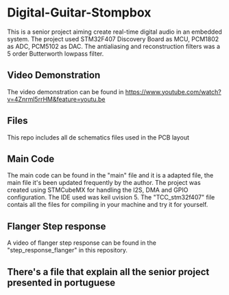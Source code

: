 # Digital-Guitar-Stompbox
This is a senior project aiming create real-time digital audio in an embedded system. The project used STM32F407 Discovery Board as MCU, PCM1802 as ADC, PCM5102 as DAC. The antialiasing and reconstruction filters was a 5 order Butterworth lowpass filter. 

## Video Demonstration

The video demonstration can be found in https://www.youtube.com/watch?v=4Znrml5rrHM&feature=youtu.be

## Files

This repo includes all de schematics files used in the PCB layout

## Main Code

The main code can be found in the "main" file and it is a adapted file, the main file it's been updated frequently by the author. The project was created using STMCubeMX for handling the I2S, DMA and GPIO configuration. The IDE used was keil uvision 5. The "TCC_stm32f407" file contais all the files for compiling in your machine and try it for yourself.

## Flanger Step response
A video of flanger step response can be found in the "step_response_flanger" in this repository.


## There's a file that explain all the senior project presented in portuguese


